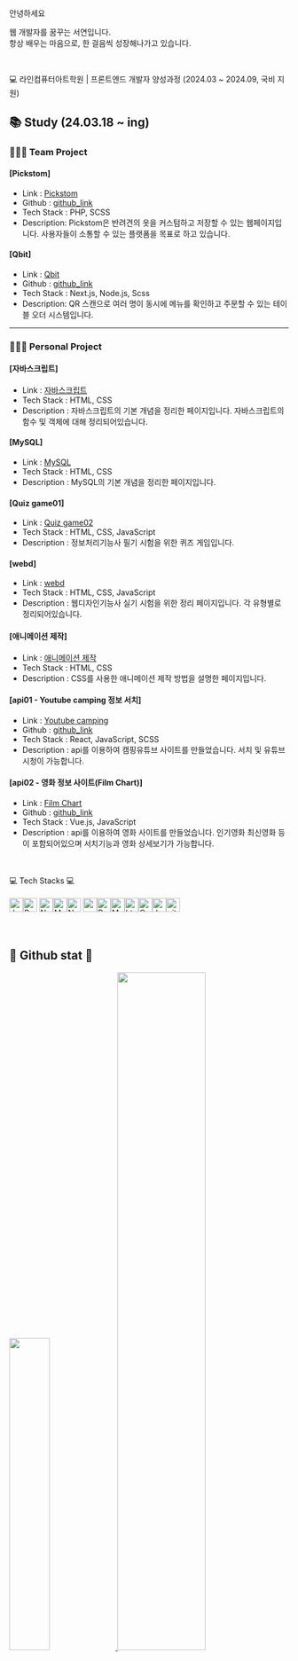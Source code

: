 

<!-- ## 🥰 Let's get connected

## 🛠️ Technologies and Tools I use -->
<br />
<br />
<p>안녕하세요</p>
<p>
웹 개발자를 꿈꾸는 서연입니다.<br />
항상 배우는 마음으로, 한 걸음씩 성장해나가고 있습니다. <br />
</p>
<br />

<p> 💻 라인컴퓨터아트학원 | 프론트엔드 개발자 양성과정 (2024.03 ~ 2024.09, 국비 지원)</p>


## 📚 Study (24.03.18 ~ ing)   

### 🧑‍🤝‍🧑 Team Project 

#### [Pickstom]
- Link : [Pickstom](http://pickstomdev.dothome.co.kr/)
- Github : [github_link](https://github.com/123dd654/project-pickstom)
- Tech Stack : PHP, SCSS
- Description: Pickstom은 반려견의 옷을 커스텀하고 저장할 수 있는 웹페이지입니다. 사용자들이 소통할 수 있는 플랫폼을 목표로 하고 있습니다.

<!--#### [travel rank]🏔️
- Link : [travel rank](https://travelrank.vercel.app/)
- Github : [github_link](https://github.com/123dd654/travelrank)
- Tech Stack : React, SCSS
- Description: travel rank는 국내 여행지 가볼만한 곳을 랭킹으로 정리한 사이트입니다. 사용자들의 편의성을 우선으로하여 제작되었습니다. -->

#### [Qbit]
- Link : [Qbit]()
- Github : [github_link](https://github.com/123dd654/project-qbit)
- Tech Stack : Next.js, Node.js, Scss
- Description: QR 스캔으로 여러 명이 동시에 메뉴를 확인하고 주문할 수 있는 테이블 오더 시스템입니다.

---
### 🚶🏻‍♀️ Personal Project

#### [자바스크립트]
- Link : [자바스크립트](https://123dd654.github.io/class2024/javascript/index.html)
- Tech Stack : HTML, CSS
- Description : 자바스크립트의 기본 개념을 정리한 페이지입니다. 자바스크립트의 함수 및 객체에 대해 정리되어있습니다.

#### [MySQL]
- Link : [MySQL](https://123dd654.github.io/class2024/mysql/index.html)
- Tech Stack : HTML, CSS
- Description : MySQL의 기본 개념을 정리한 페이지입니다.

<!--#### [Quiz game01]
- Link : [Quiz game01](https://123dd654.github.io/class2024/quiz/a.html)
- Tech Stack : HTML, CSS, JavaScript
- Description : 정보처리기능사 필기 시험을 위한 퀴즈 게임입니다.-->

#### [Quiz game01]
- Link : [Quiz game02](https://123dd654.github.io/class2024/quiz/quizE01.html)
- Tech Stack : HTML, CSS, JavaScript
- Description : 정보처리기능사 필기 시험을 위한 퀴즈 게임입니다.
  
#### [webd]
- Link : [webd](https://123dd654.github.io/class2024/webd/index.html)
- Tech Stack : HTML, CSS, JavaScript
- Description : 웹디자인기능사 실기 시험을 위한 정리 페이지입니다. 각 유형별로 정리되어있습니다.
  
#### [애니메이션 제작]
- Link : [애니메이션 제작](https://123dd654.github.io/class2024/css/index-a.html)
- Tech Stack : HTML, CSS
- Description : CSS를 사용한 애니메이션 제작 방법을 설명한 페이지입니다.
  
<!--#### [이펙트]
- Link : [이펙트](https://123dd654.github.io/class2024/effect/index.html)
- Tech Stack : HTML, CSS
- Description : 다양한 이펙트 제작 방법을 설명한 페이지입니다.

#### [Github Blog]
- Link : [Github Blog](https://123dd654.github.io/)
- Tech Stack : HTML, CSS
- Description : 마크다운을 이용하여 깃허브로 블로그를 제작했습니다. 다양한 프로젝트와 학습 내용을 공유하는 블로그입니다.-->

#### [api01 - Youtube camping 정보 서치]
- Link : [Youtube camping](https://youtube-camping.vercel.app/)
- Github : [github_link](https://github.com/123dd654/youtube-camping)
- Tech Stack : React, JavaScript, SCSS
- Description : api를 이용하여 캠핑유튜브 사이트를 만들었습니다. 서치 및 유튜브 시청이 가능합니다.
  
<!--#### [api02 - 음악 차트 순위 정보 및 플레이리스트(sy_playlist)]
- Link : [sy_playlist](https://playlist-api2.vercel.app/)
- Github : [github_link](https://github.com/123dd654/playlist_api2)
- Tech Stack : React, JavaScript, SCSS
- Description : api를 이용하여 음악차트 사이트를 만들었습니다. 애플뮤직, 지니 등 5개정도의 음악 차트 100위권과 서치 기능, 원하는 플레이리스트 만들기가 가능합니다.-->
  
#### [api02 - 영화 정보 사이트(Film Chart)]
- Link : [Film Chart](https://film-chart-36c7d.firebaseapp.com/)
- Github : [github_link](https://github.com/123dd654/vue-movie)
- Tech Stack : Vue.js, JavaScript
- Description : api를 이용하여 영화 사이트를 만들었습니다. 인기영화 최신영화 등이 포함되어있으며 서치기능과 영화 상세보기가 가능합니다.
  
<!--#### [vue-site - 포트폴리오]
- Link : [vue-site](https://vocal-boba-261510.netlify.app/)
- Github : [github_link](https://github.com/123dd654/vue-site)
- Tech Stack : Vue.js, JavaScript, SCSS
- Description : Vue.js를 사용한 포트폴리오 사이트입니다. Vue.js를 공부하면서 만들어진 사이트입니다.
  
#### [next-port - 포트폴리오]
- Link : [next-site](https://next-port-nine.vercel.app/)
- Github : [github_link](https://github.com/123dd654/next-port)
- Tech Stack : next.js, JavaScript, SCSS
- Description : next.js를 사용한 포트폴리오 사이트입니다. next.js를 공부하면서 만들어진 사이트입니다.-->
  



<br />
<br />
<div>💻 Tech Stacks 💻</div>
<br />
<div>
<img alt="Javascript" src="https://img.shields.io/badge/JavaScript-323330?style=for-the-badge&logo=javascript&logoColor=F7DF1E"  height="25px"/><img alt="React" src="https://img.shields.io/badge/React-20232A?style=for-the-badge&logo=react&logoColor=61DAFB" height="25px"/>
 <img alt="NextJs" src="https://img.shields.io/badge/Next-black?style=for-the-badge&logo=next.js&logoColor=white" height="25px"/><img alt="MongoDB" src="https://img.shields.io/badge/-MongoDB-13aa52?style=flat-square&logo=mongodb&logoColor=white"  height="25px"/><img alt="Nodejs" src="https://img.shields.io/badge/-Nodejs-43853d?style=flat-square&logo=Node.js&logoColor=white"  height="25px"/>
 <img alt="npm" src="https://img.shields.io/badge/NPM-%23000000.svg?style=for-the-badge&logo=npm&logoColor=white" height="25px"/><img alt="Python" src="https://img.shields.io/badge/Python-14354C?style=for-the-badge&logo=python&logoColor=white" height="25px"/><img alt="Markdown" src="https://img.shields.io/badge/Markdown-000000?style=for-the-badge&logo=markdown&logoColor=white"  height="25px"/><img alt="html5" src="https://img.shields.io/badge/HTML5-E34F26?style=for-the-badge&logo=html5&logoColor=white" height="25px"/><img alt="Css3" src="https://img.shields.io/badge/CSS3-1572B6?style=for-the-badge&logo=css3&logoColor=white" height="25px"/><img alt="Jquery" src="https://img.shields.io/badge/jquery-%230769AD.svg?style=for-the-badge&logo=jquery&logoColor=white" height="25px"/><img alt="git" src="https://img.shields.io/badge/-Git-F05032?style=flat-square&logo=git&logoColor=white" height="25px"/>
</div>
<br />
<br />


## 🥨 Github stat 🥨

<a href="https://github.com/anuraghazra/github-readme-stats">
    <img src="https://github-readme-stats.vercel.app/api/top-langs/?username=123dd654&layout=donut&show_icons=true&theme=material-palenight&hide_border=true&bg_color=20232a&icon_color=58A6FF&text_color=fff&title_color=58A6FF&count_private=true&exclude_repo=Face-Transfer-Application" width=38% />
</a>    
<a href="https://github.com/anuraghazra/github-readme-stats">
  <img src="https://github-readme-stats.vercel.app/api?username=123dd654&show_icons=true&theme=material-palenight&hide_border=true&bg_color=20232a&icon_color=58A6FF&text_color=fff&title_color=58A6FF&count_private=true" width=56% />
</a>
<!--<a href="https://github.com/ashutosh00710/github-readme-activity-graph">
    <img src="https://github-readme-activity-graph.vercel.app/graph?username=123dd654&theme=react-dark&bg_color=20232a&hide_border=true&line=58A6FF&color=58A6FF" width=94%/>
</a>-->









